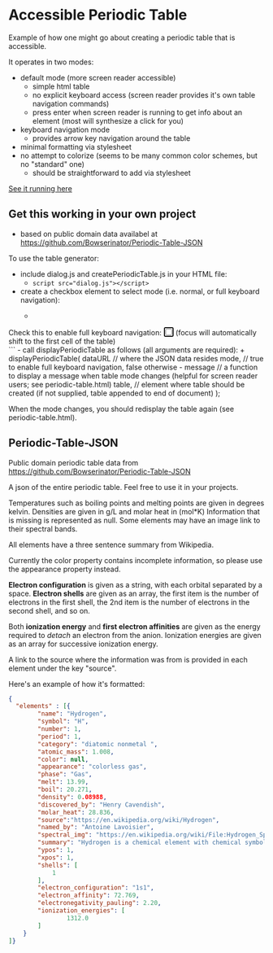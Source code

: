# Accessible Periodic Table

Example of how one might go about creating a periodic table that is accessible.

It operates in two modes:

- default mode (more screen reader accessible)
   + simple html table
   + no explicit keyboard access (screen reader provides it's own table navigation commands)
   + press enter when screen reader is running to get info about an element (most will synthesize a click for you)
- keyboard navigation mode
   + provides arrow key navigation around the table
- minimal formatting via stylesheet
- no attempt to colorize (seems to be many common color schemes, but no "standard" one)
   + should be straightforward to add via stylesheet

[See it running here](./periodic-table.html)

## Get this working in your own project

- based on public domain data availabel at https://github.com/Bowserinator/Periodic-Table-JSON

To use the table generator:

- include dialog.js and createPeriodicTable.js in your HTML file:
   + `script src="dialog.js"></script>`
- create a checkbox element to select mode (i.e. normal, or full keyboard navigation):
   + ```
<div>
<label>Check this to enable full keyboard navigation:
<input autofocus id="enableArrowKeyNavigation" type="checkbox">
(focus will automatically shift to the first cell of the table)
</label></div>
```
- call displayPeriodicTable as follows (all arguments are required):
   + displayPeriodicTable(
dataURL // where the JSON data resides
mode, // true to enable full keyboard navigation, false otherwise
- message // a function to display a message when table mode changes (helpful for screen reader users; see periodic-table.html)
table, // element where table should be created (if not supplied, table appended to end of document)
);

When the mode changes, you should redisplay the table again (see periodic-table.html).


## Periodic-Table-JSON

Public domain periodic table data from https://github.com/Bowserinator/Periodic-Table-JSON

A json of the entire periodic table. Feel free to use it in your projects.

Temperatures such as boiling points and melting points are given in degrees kelvin.  Densities are given in g/L and molar heat in (mol*K)
Information that is missing is represented as null. Some elements may have an image link to their spectral bands.

All elements have a three sentence summary from Wikipedia.

Currently the color property contains incomplete information, so please use the appearance property instead.

**Electron configuration** is given as a string, with each orbital separated by a space.  **Electron shells** are given as an array, the first item is the number of electrons in the first shell, the 2nd item is the number of electrons in the second shell, and so on.

Both **ionization energy** and **first electron affinities** are given as the energy required to *detach* an electron from the anion.  Ionization energies are given as an array for successive ionization energy.

A link to the source where the information was from is provided in each element under the key "source".

Here's an example of how it's formatted:
```json
{
  "elements" : [{
		"name": "Hydrogen",
		"symbol": "H",
		"number": 1,
		"period": 1,
		"category": "diatomic nonmetal ",
		"atomic_mass": 1.008,
		"color": null,
		"appearance": "colorless gas",
		"phase": "Gas",
		"melt": 13.99,
		"boil": 20.271,
		"density": 0.08988,
		"discovered_by": "Henry Cavendish",
		"molar_heat": 28.836,
		"source":"https://en.wikipedia.org/wiki/Hydrogen",
		"named_by": "Antoine Lavoisier",
		"spectral_img": "https://en.wikipedia.org/wiki/File:Hydrogen_Spectra.jpg",
		"summary": "Hydrogen is a chemical element with chemical symbol H and atomic number 1. With an atomic weight of 1.00794 u, hydrogen is the lightest element on the periodic table. Its monatomic form (H) is the most abundant chemical substance in the Universe, constituting roughly 75% of all baryonic mass.",
		"ypos": 1,
		"xpos": 1,
		"shells": [
		    1
		],
		"electron_configuration": "1s1",
		"electron_affinity": 72.769,
		"electronegativity_pauling": 2.20,
		"ionization_energies": [
				1312.0
		]
	}
]}
```

